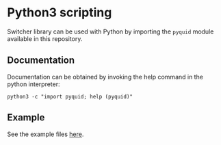 Python3 scripting   
=======

Switcher library can be used with Python by importing the ```pyquid``` module available in this repository.

## Documentation

Documentation can be obtained by invoking the help command in the python interpreter:
```
python3 -c "import pyquid; help (pyquid)"
```

## Example

See the example files [here](../wrappers/python/examples/).